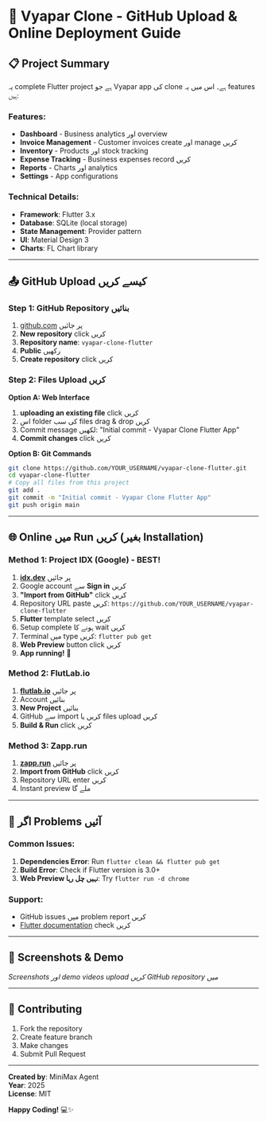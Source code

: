 # 🚀 Vyapar Clone - GitHub Upload & Online Deployment Guide

## 📋 Project Summary

یہ complete Flutter project ہے جو Vyapar app کی clone ہے۔ اس میں یہ features ہیں:

### Features:
- **Dashboard** - Business analytics اور overview
- **Invoice Management** - Customer invoices create اور manage کریں  
- **Inventory** - Products اور stock tracking
- **Expense Tracking** - Business expenses record کریں
- **Reports** - Charts اور analytics
- **Settings** - App configurations

### Technical Details:
- **Framework**: Flutter 3.x
- **Database**: SQLite (local storage)
- **State Management**: Provider pattern
- **UI**: Material Design 3
- **Charts**: FL Chart library

---

## 📤 GitHub Upload کیسے کریں

### Step 1: GitHub Repository بنائیں
1. [github.com](https://github.com) پر جائیں
2. **New repository** click کریں
3. **Repository name**: `vyapar-clone-flutter`
4. **Public** رکھیں
5. **Create repository** click کریں

### Step 2: Files Upload کریں
**Option A: Web Interface**
1. **uploading an existing file** click کریں
2. اس folder کی سب files drag & drop کریں
3. Commit message لکھیں: "Initial commit - Vyapar Clone Flutter App"
4. **Commit changes** click کریں

**Option B: Git Commands**
```bash
git clone https://github.com/YOUR_USERNAME/vyapar-clone-flutter.git
cd vyapar-clone-flutter
# Copy all files from this project
git add .
git commit -m "Initial commit - Vyapar Clone Flutter App"
git push origin main
```

---

## 🌐 Online میں Run کریں (بغیر Installation)

### Method 1: Project IDX (Google) - **BEST!**
1. **[idx.dev](https://idx.dev)** پر جائیں
2. Google account سے **Sign in** کریں
3. **"Import from GitHub"** click کریں
4. Repository URL paste کریں: `https://github.com/YOUR_USERNAME/vyapar-clone-flutter`
5. **Flutter** template select کریں
6. Setup complete ہونے کا wait کریں
7. Terminal میں type کریں: `flutter pub get`
8. **Web Preview** button click کریں
9. **App running!** 🎉

### Method 2: FlutLab.io
1. **[flutlab.io](https://flutlab.io)** پر جائیں
2. Account بنائیں
3. **New Project** بنائیں
4. GitHub سے import کریں یا files upload کریں
5. **Build & Run** click کریں

### Method 3: Zapp.run
1. **[zapp.run](https://zapp.run)** پر جائیں
2. **Import from GitHub** click کریں
3. Repository URL enter کریں
4. Instant preview ملے گا

---

## 🔧 اگر Problems آئیں

### Common Issues:
1. **Dependencies Error**: Run `flutter clean && flutter pub get`
2. **Build Error**: Check if Flutter version is 3.0+
3. **Web Preview نہیں چل رہا**: Try `flutter run -d chrome`

### Support:
- GitHub issues میں problem report کریں
- [Flutter documentation](https://docs.flutter.dev) check کریں

---

## 📱 Screenshots & Demo

*Screenshots اور demo videos upload کریں GitHub repository میں*

---

## 🤝 Contributing

1. Fork the repository
2. Create feature branch
3. Make changes
4. Submit Pull Request

---

**Created by**: MiniMax Agent  
**Year**: 2025  
**License**: MIT

**Happy Coding!** 💻✨